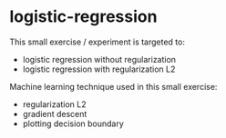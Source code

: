 # logistic-regression

This small exercise / experiment is targeted to:
- logistic regression without regularization
- logistic regression with regularization L2

Machine learning technique used in this small exercise:
- regularization L2
- gradient descent
- plotting decision boundary 
